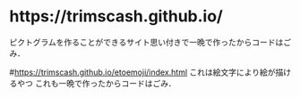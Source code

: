 <h1>https://trimscash.github.io/</h1>
ピクトグラムを作ることができるサイト思い付きで一晩で作ったからコードはごみ．

#https://trimscash.github.io/etoemoji/index.html
これは絵文字により絵が描けるやつ
これも一晩で作ったからコードはごみ．
